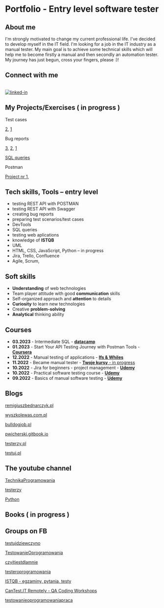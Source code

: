 # Portfolio - Entry level software tester

## About me
I'm strongly motivated to change my current professional life. I've decided to develop myself in the IT field. I'm looking for a job in the IT industry as a manual tester. My main goal is to achieve some technical skills which will help me to become firstly a manual and then secondly an automation tester. My journey has just begun, cross your fingers, please :)!

## Connect with me
<br>[<img align="bottom" alt="linked-in" src="https://img.shields.io/badge/linkedin-%230077B5.svg?&style=for-the-badge&logo=linkedin&logoColor=white" />](https://www.linkedin.com/in/katarzynahoffmann/?locale=en_US)

## My Projects/Exercises ( in progress )
Test cases

  [2](https://docs.google.com/spreadsheets/d/1I4zSh_90uX-90eNO4WL3mjj1H1mrvm-S/edit?usp=share_link&ouid=105697695448233424971&rtpof=true&sd=true), 
  [1](https://docs.google.com/spreadsheets/d/1LGv9Bn3lH1zHVDcQjMldOju52sy4QUxQ_6_pyJbBBis/edit?usp=share_link)
  
Bug reports

[3](https://drive.google.com/file/d/10jielDyFyX-DBm3BEHsYG25CJcozsnoD/view?usp=share_link), [2](https://drive.google.com/file/d/172xrvE-Tma_0GzUTB7Gq6WXYrUdwQADc/view?usp=share_link), [1](https://drive.google.com/file/d/1w8TIE92ZZT1e3Do-yz_Uy7oQjEexr_ZU/view?usp=share_link)

[SQL queries](https://drive.google.com/file/d/1kuSosBbCydpJke2w3olSAOKam73Oed4O/view?usp=share_link)

Postman

[Project nr 1](https://drive.google.com/file/d/1Pj-zUHLX53w0ivuofPDXRGqc-G2-oHti/view?usp=share_link), 

## Tech skills, Tools – entry level

*	testing REST API with POSTMAN
*	testing REST API with Swagger
*	creating bug reports
*	preparing test scenarios/test cases
* DevTools
* SQL queries
* testing web aplications
*	knowledge of **ISTQB**
*	UML
*	HTML, CSS, JavaScript, Python – in progress
* Jira, Trello, Confluence
*	Agile, Scrum,


## Soft skills
*	**Understanding** of web technologies
*	Team player attitude with good **communication** skills
*	Self-organized approach and **attention** to details
*	**Curiosity** to learn new technologies
*	Creative **problem-solving** 
*	**Analytical** thinking ability

## Courses
* **03.2023** - Intermediate SQL - [**datacamp**](https://drive.google.com/file/d/1KgqCmUwSuQzVNAJTGIjE42eVNnm7nmAd/view?usp=share_link)
* **01.2023** - Start Your API Testing Journey with Postman Tools - [**Coursera**](https://www.coursera.org/account/accomplishments/certificate/TSRWW9VKUNZC)
* **12.2022** - Manual testing of applications - [**Ifs & Whiles**](https://drive.google.com/file/d/16ziGBzSFcwUCWgOn0UgVhB9X6M7lWAFf/view?usp=share_link)
*	**11.2022** - Became manual tester - [**Twoje kursy** - in progress](https://jak-zostac-testerem.pl/)
*	**10.2022** - Jira for beginners - project management - [**Udemy**](https://drive.google.com/file/d/1eZSeFEA6SvheMDZZiZcdoHCXPQVmwSJA/view?usp=share_link)
*	**10.2022** - Practical software testing course - [**Udemy**](https://drive.google.com/file/d/1kL4zLxVPwz4HweG4yQdVKG0KojdrNQqT/view?usp=share_link)
*	**09.2022** - Basics of manual software testing - [**Udemy**](https://drive.google.com/file/d/1qVzR4buiFkKs5dfxfySw62PaV4Xw7q6z/view?usp=share_link)

## Blogs  
[remigiuszbednarczyk.pl](https://remigiuszbednarczyk.pl/)

[wyszkolewas.com.pl](https://www.wyszkolewas.com.pl/category/testowanie_manualne/)

[bulldogjob.pl](https://bulldogjob.pl/readme/s/q,tester)

[pwicherski.gitbook.io](https://pwicherski.gitbook.io/testowanie-oprogramowania/?fbclid=IwAR2VXnbT0cBI31R4W0eWQCA5Y6eknj191deF2KUTfVw2WJmAU92CkYNE914)

[testerzy.pl](https://testerzy.pl/baza-wiedzy)

[testuj.pl](https://testuj.pl/blog/tester-oprogramowania-baza-wiedzy/)

## The youtube channel
[TechnikaProgramowania](https://www.youtube.com/@TechnikaProgramowania)

[testerzy](https://www.youtube.com/@testerzy)

[Python](https://www.youtube.com/@KacperSieradzinski)

## Books ( in progress )

## Groups on FB
[testujdziewczyno](https://www.facebook.com/groups/testujdziewczyno)

[TestowanieOprogramowania](https://www.facebook.com/groups/TestowanieOprogramowania)

[czyitjestdlamnie](https://www.facebook.com/groups/czyitjestdlamnie)

[testeroprogramowania](https://www.facebook.com/groups/testeroprogramowania)

[ISTQB - egzaminy, pytania, testy](https://www.facebook.com/groups/194288250951242)

[CanTest.IT Remotely - QA Coding Workshops](https://www.facebook.com/groups/cantestitremotely)

[testowanieoprogramowaniapraca](https://www.facebook.com/groups/testowanieoprogramowaniapraca)


